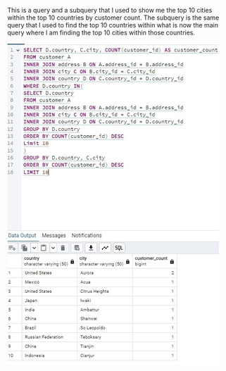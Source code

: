 This is a query and a subquery that I used to show me the top 10 cities within the top 10 countries by customer count. The subquery is the same query that I used to find the top 10 countries within what is now the main query where I am finding the top 10 cities within those countries.

![Top10CitiesInTop!0Countries.jpg](https://github.com/ariel-johnson/SQLRepository/blob/main/Top10CitiesInTop!0Countries.jpg?raw=true)
